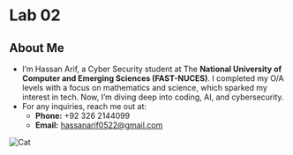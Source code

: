 # Lab 02
## About Me
- I’m Hassan Arif, a Cyber Security student at The **National University of Computer and Emerging Sciences (FAST-NUCES)**. I completed my O/A levels with a focus on mathematics and science, which sparked my interest in tech. Now, I’m diving deep into coding, AI, and cybersecurity.
- For any inquiries, reach me out at:
  - **Phone:** +92 326 2144099
  - **Email:** hassanarif0522@gmail.com

![Cat](https://myoctocat.com/assets/images/base-octocat.svg)
